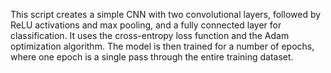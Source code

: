 This script creates a simple CNN with two convolutional layers, followed by ReLU activations and max pooling, and a fully connected layer for classification. It uses the cross-entropy loss function and the Adam optimization algorithm. The model is then trained for a number of epochs, where one epoch is a single pass through the entire training dataset.

